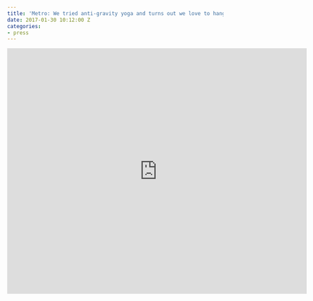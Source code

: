 ```yaml
---
title: 'Metro: We tried anti-gravity yoga and turns out we love to hang'
date: 2017-01-30 10:12:00 Z
categories:
- press
---
```


<iframe src="http://metro.co.uk/video/embed/1385571" title="Metro Embed Video Player" width="698" height="573" scrolling="no" frameborder="0" allowfullscreen></iframe>